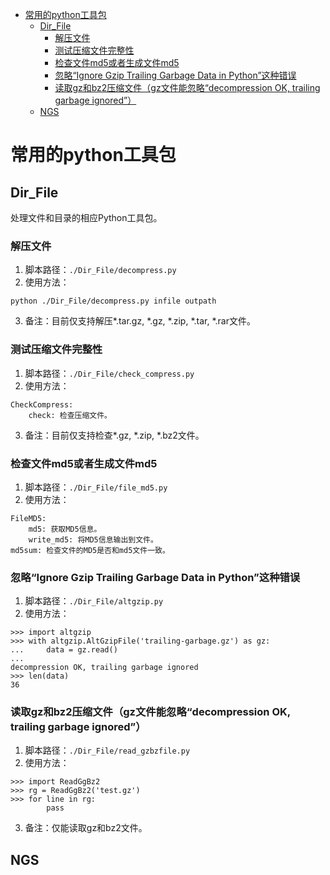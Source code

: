 <!-- TOC depthFrom:1 depthTo:6 withLinks:1 updateOnSave:1 orderedList:0 -->

- [常用的python工具包](#常用的python工具包)
	- [Dir_File](#dirfile)
		- [解压文件](#解压文件)
		- [测试压缩文件完整性](#测试压缩文件完整性)
		- [检查文件md5或者生成文件md5](#检查文件md5或者生成文件md5)
		- [忽略“Ignore Gzip Trailing Garbage Data in Python”这种错误](#忽略ignore-gzip-trailing-garbage-data-in-python这种错误)
		- [读取gz和bz2压缩文件（gz文件能忽略“decompression OK, trailing garbage ignored”）](#读取gz和bz2压缩文件gz文件能忽略decompression-ok-trailing-garbage-ignored)
	- [NGS](#ngs)

<!-- /TOC -->
# 常用的python工具包
## Dir_File
处理文件和目录的相应Python工具包。
### 解压文件
1. 脚本路径：`./Dir_File/decompress.py`
2. 使用方法：
```
python ./Dir_File/decompress.py infile outpath
```
3. 备注：目前仅支持解压\*.tar.gz, \*.gz, \*.zip, \*.tar, \*.rar文件。

### 测试压缩文件完整性
1. 脚本路径：`./Dir_File/check_compress.py`
2. 使用方法：
```
CheckCompress:
    check: 检查压缩文件。
```
3. 备注：目前仅支持检查\*.gz, \*.zip, \*.bz2文件。

### 检查文件md5或者生成文件md5
1. 脚本路径：`./Dir_File/file_md5.py`
2. 使用方法：
```
FileMD5:
    md5: 获取MD5信息。
    write_md5: 将MD5信息输出到文件。
md5sum: 检查文件的MD5是否和md5文件一致。
```
### 忽略“Ignore Gzip Trailing Garbage Data in Python”这种错误
1. 脚本路径：`./Dir_File/altgzip.py`
2. 使用方法：
```
>>> import altgzip
>>> with altgzip.AltGzipFile('trailing-garbage.gz') as gz:
...     data = gz.read()
...
decompression OK, trailing garbage ignored
>>> len(data)
36
```

### 读取gz和bz2压缩文件（gz文件能忽略“decompression OK, trailing garbage ignored”）
1. 脚本路径：`./Dir_File/read_gzbzfile.py`
2. 使用方法：
```
>>> import ReadGgBz2
>>> rg = ReadGgBz2('test.gz')
>>> for line in rg:
        pass
```
3. 备注：仅能读取gz和bz2文件。

## NGS
